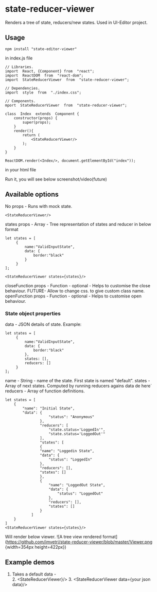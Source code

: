 # state-reducer-viewer

Renders a tree of state, reducers/new states. Used in UI-Editor project.
## Usage

    npm install "state-editor-viewer"

in index.js file


    // Libraries.
    import  React, {Component} from  "react";
    import  ReactDOM  from  "react-dom";
    import  StateReducerViewer  from  "state-reducer-viewer";
    
    // Dependencies.
    import  style  from  "./index.css";
    
    // Components.
    mport  StateReducerViewer  from  "state-reducer-viewer";
    
    class  Index  extends  Component {
	    constructor(props) {
		    super(props);
	    }
	    render(){
		    return (
			    <StateReducerViewer/>
		    );
	    }
    }
    
    ReactDOM.render(<Index/>, document.getElementById("index"));

in your html file

> <div id="index"/>

Run it, you will see below screenshot/video(future)


## Available options
No props - Runs with mock state.

    <StateReducerViewer/>


states props  - Array - Tree representation of states and reducer in below format


	let states = [
		 {
			 name:"ValidInputState",
			 data: {
				 border:"black"
			 }
		 }   
    ];

	<StateReducerViewer states={states}/>
closeFunction props - Function - optional - Helps to customise the close behaviour. FUTURE- Allow to change css. to give custom class name.
openFunction props - Function - optional - Helps to customise open behaviour.

### State object properties

data - JSON details of state.
Example: 

	let states = [
		 {
			 name:"ValidInputState",
			 data: {
				 border:"black"
			 },
			 states: [],
			 reducers: []
		 }   
    ];
name - String - name of the state. First state is named "default".
states - Array of next states. Computed by running reducers agains data de here`
reducers - Array of function definitions. 

    let states = [
	    {
		    "name": "Initial State",
		    "data": {
					    "status": "Anonymous"
				    },
				    "reducers": [
					    "state.status='LoggedIn'",
					    "state.status='LoggedOut'"
				    ],
				    "states": [
				    {
				    "name": "Loggedin State",
				    "data": {
					    "status": "LoggedIn"
				    },
				    "reducers": [],
				    "states": []
				    },
				    {
					    "name": "LoggedOut State",
					    "data": {
						    "status": "LoggedOut"
					    },
					    "reducers": [],
					    "states": []
				    }
			    ]
		}
	]
	<StateReducerViewer states={states}/>
Will render below viewer.
![A tree view rendered format](https://github.com/imvetri/state-reducer-viewer/blob/master/Viewer.png {width=354px height=422px})

## Example demos

1. Takes a default data -  
	2. <StateReducerViewer}/>
	3. <StateReducerViewer data={your json data}/>

